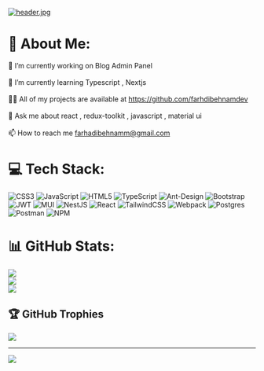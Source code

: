 [![header.jpg](https://i.postimg.cc/cJ405wN1/header.jpg)](https://postimg.cc/k2Z02V4L)
# 💫 About Me:
🔭 I’m currently working on Blog Admin Panel<br><br>🌱 I’m currently learning Typescript , Nextjs<br><br>👨‍💻 All of my projects are available at https://github.com/farhdibehnamdev<br><br>💬 Ask me about react , redux-toolkit , javascript , material ui<br><br>📫 How to reach me farhadibehnamm@gmail.com


# 💻 Tech Stack:
![CSS3](https://img.shields.io/badge/css3-%231572B6.svg?style=for-the-badge&logo=css3&logoColor=white) ![JavaScript](https://img.shields.io/badge/javascript-%23323330.svg?style=for-the-badge&logo=javascript&logoColor=%23F7DF1E) ![HTML5](https://img.shields.io/badge/html5-%23E34F26.svg?style=for-the-badge&logo=html5&logoColor=white) ![TypeScript](https://img.shields.io/badge/typescript-%23007ACC.svg?style=for-the-badge&logo=typescript&logoColor=white) ![Ant-Design](https://img.shields.io/badge/-AntDesign-%230170FE?style=for-the-badge&logo=ant-design&logoColor=white) ![Bootstrap](https://img.shields.io/badge/bootstrap-%23563D7C.svg?style=for-the-badge&logo=bootstrap&logoColor=white) ![JWT](https://img.shields.io/badge/JWT-black?style=for-the-badge&logo=JSON%20web%20tokens) ![MUI](https://img.shields.io/badge/MUI-%230081CB.svg?style=for-the-badge&logo=material-ui&logoColor=white) ![NestJS](https://img.shields.io/badge/nestjs-%23E0234E.svg?style=for-the-badge&logo=nestjs&logoColor=white) ![React](https://img.shields.io/badge/react-%2320232a.svg?style=for-the-badge&logo=react&logoColor=%2361DAFB) ![TailwindCSS](https://img.shields.io/badge/tailwindcss-%2338B2AC.svg?style=for-the-badge&logo=tailwind-css&logoColor=white) ![Webpack](https://img.shields.io/badge/webpack-%238DD6F9.svg?style=for-the-badge&logo=webpack&logoColor=black) ![Postgres](https://img.shields.io/badge/postgres-%23316192.svg?style=for-the-badge&logo=postgresql&logoColor=white) ![Postman](https://img.shields.io/badge/Postman-FF6C37?style=for-the-badge&logo=postman&logoColor=white) ![NPM](https://img.shields.io/badge/NPM-%23000000.svg?style=for-the-badge&logo=npm&logoColor=white)
# 📊 GitHub Stats:
![](https://github-readme-stats.vercel.app/api?username=farhdibehnamdev&theme=dark&hide_border=false&include_all_commits=false&count_private=false)<br/>
![](https://github-readme-streak-stats.herokuapp.com/?user=farhdibehnamdev&theme=dark&hide_border=false)<br/>
![](https://github-readme-stats.vercel.app/api/top-langs/?username=farhdibehnamdev&theme=dark&hide_border=false&include_all_commits=false&count_private=false&layout=compact)

## 🏆 GitHub Trophies
![](https://github-profile-trophy.vercel.app/?username=farhdibehnamdev&theme=radical&no-frame=false&no-bg=true&margin-w=4)

---
[![](https://visitcount.itsvg.in/api?id=farhdibehnamdev&icon=4&color=1)](https://visitcount.itsvg.in)

<!-- Proudly created with GPRM ( https://gprm.itsvg.in ) -->
